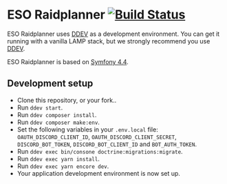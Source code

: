 # ESO Raidplanner [![Build Status](https://travis-ci.com/Woeler/eso-raidplanner.svg?branch=master)](https://travis-ci.com/Woeler/eso-raidplanner)

ESO Raidplanner uses [DDEV](https://github.com/drud/ddev) as a development environment. You can get it running with a vanilla LAMP stack, but we strongly recommend you use [DDEV](https://github.com/drud/ddev).

ESO Raidplanner is based on [Symfony 4.4](https://symfony.com/releases/4.4).

## Development setup

* Clone this repository, or your fork..
* Run `ddev start`.
* Run `ddev composer install`.
* Run `ddev composer make:env`.
* Set the following variables in your `.env.local` file: `OAUTH_DISCORD_CLIENT_ID`, `OAUTH_DISCORD_CLIENT_SECRET`, `DISCORD_BOT_TOKEN`, `DISCORD_BOT_CLIENT_ID` and `BOT_AUTH_TOKEN`.
* Run `ddev exec bin/consone doctrine:migrations:migrate`.
* Run `ddev exec yarn install`.
* Run `ddev exec yarn encore dev`.
* Your application development environment is now set up.